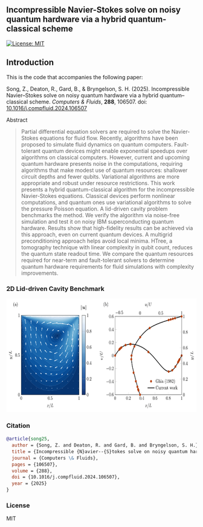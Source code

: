 ## Incompressible Navier-Stokes solve on noisy quantum hardware via a hybrid quantum-classical scheme

[![License: MIT](https://img.shields.io/badge/License-MIT-yellow.svg)](#license)

## Introduction

This is the code that accompanies the following paper:

Song, Z., Deaton, R., Gard, B., & Bryngelson, S. H. (2025). Incompressible Navier–Stokes solve on noisy quantum hardware via a hybrid quantum–classical scheme. _Computers & Fluids_, __288__, 106507. doi: [10.1016/j.compfluid.2024.106507](https://doi.org/10.1016/j.compfluid.2024.106507)

Abstract

> Partial differential equation solvers are required to solve the Navier-Stokes equations for fluid flow. Recently, algorithms have been proposed to simulate fluid dynamics on quantum computers. Fault-tolerant quantum devices might enable exponential speedups over algorithms on classical computers. However, current and upcoming quantum hardware presents noise in the computations, requiring algorithms that make modest use of quantum resources: shallower circuit depths and fewer qubits. Variational algorithms are more appropriate and robust under resource restrictions. This work presents a hybrid quantum-classical algorithm for the incompressible Navier-Stokes equations. Classical devices perform nonlinear computations, and quantum ones use variational algorithms to solve the pressure Poisson equation. A lid-driven cavity problem benchmarks the method. We verify the algorithm via noise-free simulation and test it on noisy IBM superconducting quantum hardware. Results show that high-fidelity results can be achieved via this approach, even on current quantum devices. A multigrid preconditioning approach helps avoid local minima. HTree, a tomography technique with linear complexity in qubit count, reduces the quantum state readout time. We compare the quantum resources required for near-term and fault-tolerant solvers to determine quantum hardware requirements for fluid simulations with complexity improvements.


### 2D Lid-driven Cavity Benchmark

<div align="center">
<img src="https://github.com/comp-physics/NISQ-Quantum-CFD/blob/master/Benchmark/benchmark-Re100.png" height="300px"> 
</div>

### Citation

```bibtex
@article{song25,
  author = {Song, Z. and Deaton, R. and Gard, B. and Bryngelson, S. H.},
  title = {Incompressible {N}avier--{S}tokes solve on noisy quantum hardware via a hybrid quantum--classical scheme},
  journal = {Computers \& Fluids},
  pages = {106507},
  volume = {288},
  doi = {10.1016/j.compfluid.2024.106507},
  year = {2025}
}
```

### License

MIT
